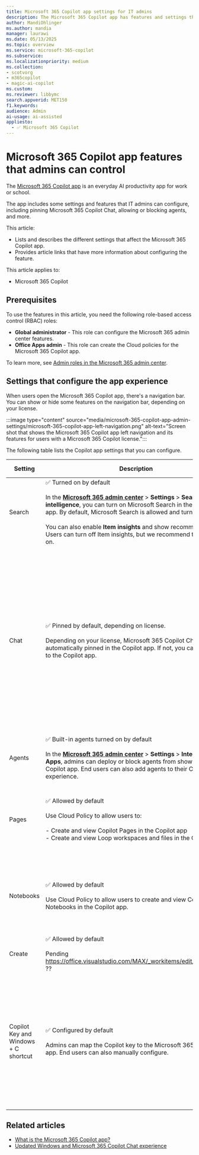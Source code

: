 ```yaml
---  
title: Microsoft 365 Copilot app settings for IT admins
description: The Microsoft 365 Copilot app has features and settings that Enterprise and organization admins can configure. Admins can turn on search, pin Microsoft 365 Copilot Chat, allow or block agents, allow pages and notices, and map the Copilot key to the Microsoft 365 Copilot app.
author: MandiOhlinger
ms.author: mandia
manager: laurawi
ms.date: 05/13/2025
ms.topic: overview
ms.service: microsoft-365-copilot
ms.subservice: 
ms.localizationpriority: medium
ms.collection: 
- scotvorg
- m365copilot
- magic-ai-copilot
ms.custom:  
ms.reviewer: libbymc
search.appverid: MET150
f1.keywords: 
audience: Admin
ai-usage: ai-assisted
appliesto:
  - ✅ Microsoft 365 Copilot
---
```


# Microsoft 365 Copilot app features that admins can control

The [Microsoft 365 Copilot app](microsoft-365-copilot-app-overview.md) is an everyday AI productivity app for work or school.

The app includes some settings and features that IT admins can configure, including pinning Microsoft 365 Copilot Chat, allowing or blocking agents, and more.

This article:

- Lists and describes the different settings that affect the Microsoft 365 Copilot app.
- Provides article links that have more information about configuring the feature.

This article applies to:

- Microsoft 365 Copilot

## Prerequisites

To use the features in this article, you need the following role-based access control (RBAC) roles:

- **Global administrator** - This role can configure the Microsoft 365 admin center features.
- **Office Apps admin** - This role can create the Cloud policies for the Microsoft 365 Copilot app.

To learn more, see [Admin roles in the Microsoft 365 admin center](/microsoft-365/admin/add-users/about-admin-roles).

## Settings that configure the app experience

When users open the Microsoft 365 Copilot app, there's a navigation bar. You can show or hide some features on the navigation bar, depending on your license.

:::image type="content" source="media/microsoft-365-copilot-app-admin-settings/microsoft-365-copilot-app-left-navigation.png" alt-text="Screen shot that shows the Microsoft 365 Copilot app left navigation and its features for users with a Microsoft 365 Copilot license.":::

The following table lists the Copilot app settings that you can configure.

| Setting | Description | Related content |
|---|---|---|
| Search | ✅ Turned on by default <br/><br/>In the **[Microsoft 365 admin center](https://admin.microsoft.com)** > **Settings** > **Search & intelligence**, you can turn on Microsoft Search in the Copilot app. By default, Microsoft Search is allowed and turned on.<br/><br/> You can also enable **Item insights** and show recommended files. Users can turn off Item insights, but we recommend that it stays on. | - [Set up Microsoft Search](/microsoftsearch/setup-microsoft-search) <br/> - [Item insights in Microsoft 365](/graph/item-insights-overview) |
| Chat | ✅ Pinned by default, depending on license. <br/><br/> Depending on your license, Microsoft 365 Copilot Chat might be automatically pinned in the Copilot app. If not, you can pin Chat to the Copilot app. | [Pin Microsoft 365 Copilot Chat to the navigation bar](pin-copilot.md). <br/><br/> There are Chat features you can configure that affect the Chat experience in the Copilot app, like allowing web searches. To learn more, see [Manage Microsoft 365 Copilot Chat](/copilot/manage).|
| Agents | ✅ Built-in agents turned on by default <br/><br/>In the **[Microsoft 365 admin center](https://admin.microsoft.com)** > **Settings** > **Integrated Apps**, admins can deploy or block agents from showing in the Copilot app. End users can also add agents to their Copilot app experience. | [Manage agents for Microsoft 365 Copilot](/microsoft-365/admin/manage/manage-copilot-agents-integrated-apps) |
| Pages | ✅ Allowed by default <br/><br/>Use Cloud Policy to allow users to:<br/><br/> - Create and view Copilot Pages in the Copilot app <br/> - Create and view Loop workspaces and files in the Copilot app | [Loop admin policies for Copilot Pages, Copilot Notebooks, Loop components, and Loop workspaces](/microsoft-365/loop/loop-components-configuration) |
| Notebooks | ✅ Allowed by default <br/><br/>Use Cloud Policy to allow users to create and view Copilot Notebooks in the Copilot app. | [Loop admin policies for Copilot Pages, Copilot Notebooks, Loop components, and Loop workspaces](/microsoft-365/loop/loop-components-configuration) |
| Create | ✅ Allowed by default <br/><br/>Pending https://office.visualstudio.com/MAX/_workitems/edit/10046002. ?? | |
| Copilot Key and Windows + C shortcut | ✅ Configured by default <br/><br/>Admins can map the Copilot key to the Microsoft 365 Copilot app. End users can also manually configure. | [Policy CSPs to manage the Copilot key](/windows/client-management/manage-windows-copilot#policies-to-manage-the-copilot-key) <br/><br/>You can also use the [Microsoft Intune settings catalog](/intune/intune-service/configuration/settings-catalog) (Windows AI category) to configure the hardware key on the keyboard. |

## Related articles

- [What is the Microsoft 365 Copilot app?](microsoft-365-copilot-app-overview.md)
- [Updated Windows and Microsoft 365 Copilot Chat experience](/windows/client-management/manage-windows-copilot)
